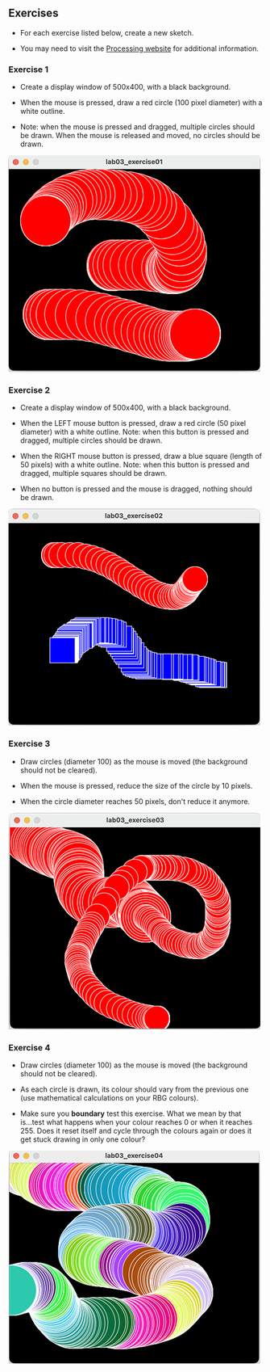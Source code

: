 ## Exercises

- For each exercise listed below, create a new sketch.

- You may need to visit the [Processing website](https://processing.org/reference/) for additional information.


### Exercise 1

- Create a display window of 500x400, with a black background.

- When the mouse is pressed, draw a red circle (100 pixel diameter) with a white outline.  

- Note:  when the mouse is pressed and dragged, multiple circles should be drawn.  When the mouse is released and moved, no circles should be drawn.

![Expected output](./img/09.png)


### Exercise 2

- Create a display window of 500x400, with a black background.

- When the LEFT mouse button is pressed, draw a red circle (50 pixel diameter) with a white outline.  Note:  when this button is pressed and dragged, multiple circles should be drawn.

- When the RIGHT mouse button is pressed, draw a blue square (length of 50 pixels) with a white outline.  Note:  when this button is pressed and dragged, multiple squares should be drawn.

- When no button is pressed and the mouse is dragged, nothing should be drawn.

![Expected output](./img/10.png)


### Exercise 3

- Draw circles (diameter 100) as the mouse is moved (the background should not be cleared).

- When the mouse is pressed, reduce the size of the circle by 10 pixels.  

- When the circle diameter reaches 50 pixels, don't reduce it anymore.

![Expected output](./img/11.png)


### Exercise 4

- Draw circles (diameter 100) as the mouse is moved (the background should not be cleared).

- As each circle is drawn, its colour should vary from the previous one (use mathematical calculations on your RBG colours).
 
- Make sure you **boundary** test this exercise.  What we mean by that is...test what happens when your colour reaches 0 or when it reaches 255.  Does it reset itself and cycle through the colours again or does it get stuck drawing in only one colour?

![Expected output](./img/12.png)


